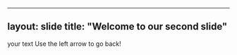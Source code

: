 ----
layout: slide
title: "Welcome to our second slide"
----
your text
Use the left arrow to go back!
